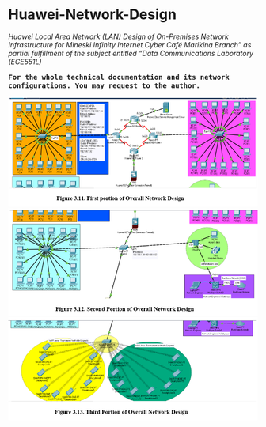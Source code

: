 # <b>Huawei-Network-Design</b>
<i>Huawei Local Area Network (LAN) Design of On-Premises Network Infrastructure for Mineski Infinity Internet Cyber Café Marikina Branch” as partial fulfillment of the subject entitled “Data Communications Laboratory (ECE551L)</i>

<b><tt>For the whole technical documentation and its network configurations. You may request to the author.</tt></b>

![Cover Github](https://github.com/brianxfury/Huawei-Network-Design/blob/brianxfury-main-branch/Network%20Design%201.PNG)
![Cover Github](https://github.com/brianxfury/Huawei-Network-Design/blob/brianxfury-main-branch/Network%20Design%202.PNG)
![Cover Github](https://github.com/brianxfury/Huawei-Network-Design/blob/brianxfury-main-branch/Network%20Design%203.PNG)
